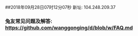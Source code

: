 ##2018年09月28日07时12分07秒 新址: 104.248.209.37
### 兔友常见问题及解答: https://github.com/wanggonging/d/blob/w/FAQ.md
